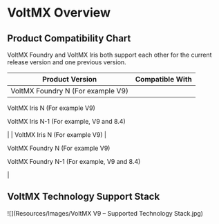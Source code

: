 ﻿    

VoltMX Overview
================

Product Compatibility Chart
---------------------------

VoltMX Foundry and VoltMX Iris both support each other for the current release version and one previous version.

 
| Product Version | Compatible With |
| --- | --- |
| VoltMX Foundry N (For example V9) | 
VoltMX Iris N (For example V9)

VoltMX Iris N-1 (For example, V9 and 8.4)

 |
| VoltMX Iris N (For example V9) | 

VoltMX Foundry N (For example V9)

VoltMX Foundry N-1 (For example, V9 and 8.4)

 |

VoltMX Technology Support Stack
--------------------------------

![](Resources/Images/VoltMX V9 – Supported Technology Stack.jpg)

